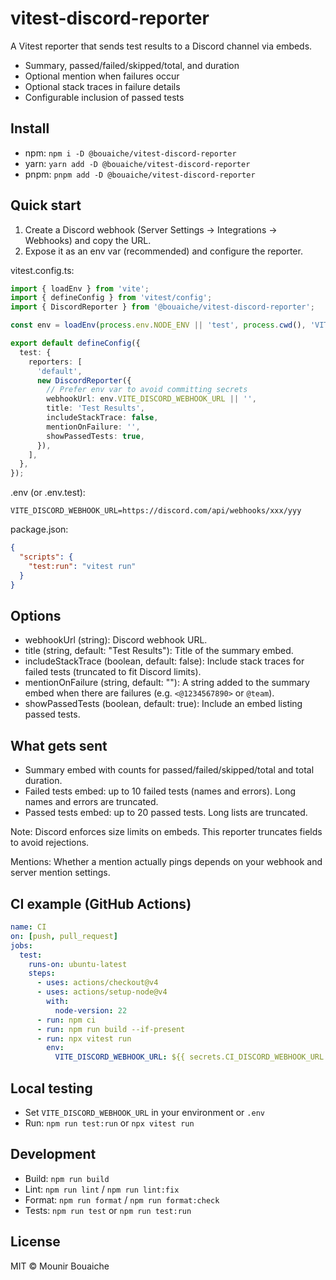 # vitest-discord-reporter

A Vitest reporter that sends test results to a Discord channel via embeds.

- Summary, passed/failed/skipped/total, and duration
- Optional mention when failures occur
- Optional stack traces in failure details
- Configurable inclusion of passed tests

## Install

- npm: `npm i -D @bouaiche/vitest-discord-reporter`
- yarn: `yarn add -D @bouaiche/vitest-discord-reporter`
- pnpm: `pnpm add -D @bouaiche/vitest-discord-reporter`

## Quick start

1) Create a Discord webhook (Server Settings → Integrations → Webhooks) and copy the URL.
2) Expose it as an env var (recommended) and configure the reporter.

vitest.config.ts:

```ts
import { loadEnv } from 'vite';
import { defineConfig } from 'vitest/config';
import { DiscordReporter } from '@bouaiche/vitest-discord-reporter';

const env = loadEnv(process.env.NODE_ENV || 'test', process.cwd(), 'VITE_');

export default defineConfig({
  test: {
    reporters: [
      'default',
      new DiscordReporter({
        // Prefer env var to avoid committing secrets
        webhookUrl: env.VITE_DISCORD_WEBHOOK_URL || '',
        title: 'Test Results',
        includeStackTrace: false,
        mentionOnFailure: '',
        showPassedTests: true,
      }),
    ],
  },
});
```

.env (or .env.test):
```
VITE_DISCORD_WEBHOOK_URL=https://discord.com/api/webhooks/xxx/yyy
```

package.json:
```json
{
  "scripts": {
    "test:run": "vitest run"
  }
}
```

## Options

- webhookUrl (string): Discord webhook URL.
- title (string, default: "Test Results"): Title of the summary embed.
- includeStackTrace (boolean, default: false): Include stack traces for failed tests (truncated to fit Discord limits).
- mentionOnFailure (string, default: ""): A string added to the summary embed when there are failures (e.g. `<@1234567890>` or `@team`).
- showPassedTests (boolean, default: true): Include an embed listing passed tests.

## What gets sent

- Summary embed with counts for passed/failed/skipped/total and total duration.
- Failed tests embed: up to 10 failed tests (names and errors). Long names and errors are truncated.
- Passed tests embed: up to 20 passed tests. Long lists are truncated.

Note: Discord enforces size limits on embeds. This reporter truncates fields to avoid rejections.

Mentions: Whether a mention actually pings depends on your webhook and server mention settings.

## CI example (GitHub Actions)

```yaml
name: CI
on: [push, pull_request]
jobs:
  test:
    runs-on: ubuntu-latest
    steps:
      - uses: actions/checkout@v4
      - uses: actions/setup-node@v4
        with:
          node-version: 22
      - run: npm ci
      - run: npm run build --if-present
      - run: npx vitest run
        env:
          VITE_DISCORD_WEBHOOK_URL: ${{ secrets.CI_DISCORD_WEBHOOK_URL }}
```

## Local testing

- Set `VITE_DISCORD_WEBHOOK_URL` in your environment or `.env`
- Run: `npm run test:run` or `npx vitest run`

## Development

- Build: `npm run build`
- Lint: `npm run lint` / `npm run lint:fix`
- Format: `npm run format` / `npm run format:check`
- Tests: `npm run test` or `npm run test:run`

## License

MIT © Mounir Bouaiche
